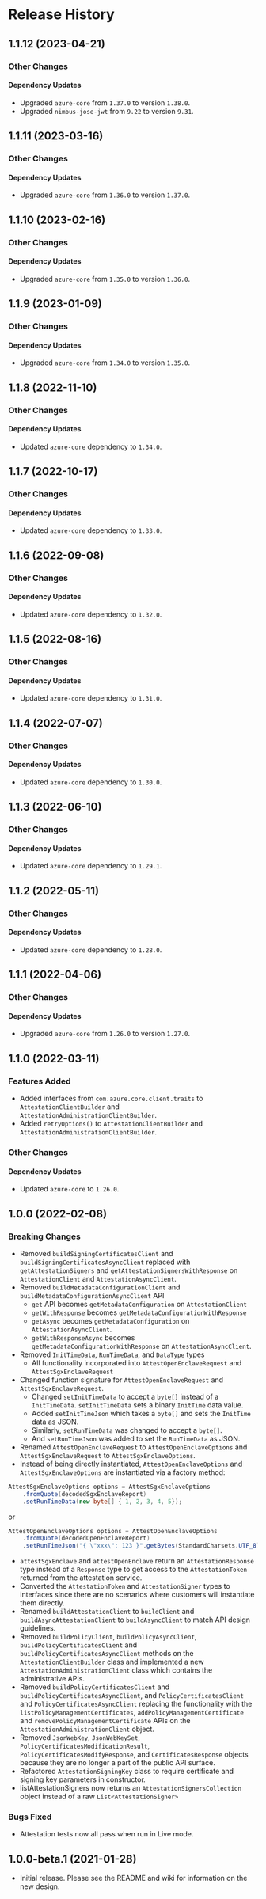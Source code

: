 # Release History

## 1.1.12 (2023-04-21)

### Other Changes

#### Dependency Updates

- Upgraded `azure-core` from `1.37.0` to version `1.38.0`.
- Upgraded `nimbus-jose-jwt` from `9.22` to version `9.31`.


## 1.1.11 (2023-03-16)

### Other Changes

#### Dependency Updates

- Upgraded `azure-core` from `1.36.0` to version `1.37.0`.


## 1.1.10 (2023-02-16)

### Other Changes

#### Dependency Updates

- Upgraded `azure-core` from `1.35.0` to version `1.36.0`.


## 1.1.9 (2023-01-09)

### Other Changes

#### Dependency Updates

- Upgraded `azure-core` from `1.34.0` to version `1.35.0`.


## 1.1.8 (2022-11-10)

### Other Changes

#### Dependency Updates
- Updated `azure-core` dependency to `1.34.0`.

## 1.1.7 (2022-10-17)

### Other Changes

#### Dependency Updates
- Updated `azure-core` dependency to `1.33.0`.

## 1.1.6 (2022-09-08)

### Other Changes

#### Dependency Updates
- Updated `azure-core` dependency to `1.32.0`.

## 1.1.5 (2022-08-16)

### Other Changes

#### Dependency Updates
- Updated `azure-core` dependency to `1.31.0`.

## 1.1.4 (2022-07-07)

### Other Changes

#### Dependency Updates
- Updated `azure-core` dependency to `1.30.0`.

## 1.1.3 (2022-06-10)

### Other Changes

#### Dependency Updates
- Updated `azure-core` dependency to `1.29.1`.

## 1.1.2 (2022-05-11)

### Other Changes

#### Dependency Updates
- Updated `azure-core` dependency to `1.28.0`.

## 1.1.1 (2022-04-06)

### Other Changes

#### Dependency Updates
- Upgraded `azure-core` from `1.26.0` to version `1.27.0`.

## 1.1.0 (2022-03-11)

### Features Added
- Added interfaces from `com.azure.core.client.traits` to `AttestationClientBuilder` and `AttestationAdministrationClientBuilder`.
- Added `retryOptions()` to `AttestationClientBuilder` and `AttestationAdministrationClientBuilder`.

### Other Changes

#### Dependency Updates
- Updated `azure-core` to `1.26.0`.

## 1.0.0 (2022-02-08)
### Breaking Changes
 * Removed `buildSigningCertificatesClient` and `buildSigningCertificatesAsyncClient` replaced
   with `getAttestationSigners` and `getAttestationSignersWithResponse` on `AttestationClient` 
   and `AttestationAsyncClient`. 
 * Removed `buildMetadataConfigurationClient` and `buildMetadataConfigurationAsyncClient` API
   * `get` API becomes `getMetadataConfiguration` on `AttestationClient`
   * `getWithResponse` becomes `getMetadataConfigurationWithResponse`
   * `getAsync` becomes `getMetadataConfiguration` on `AttestationAsyncClient`.
   * `getWithResponseAsync` becomes `getMetadataConfigurationWithResponse` on `AttestationAsyncClient`.
 * Removed `InitTimeData`, `RunTimeData`, and `DataType` types
   * All functionality incorporated into `AttestOpenEnclaveRequest` and `AttestSgxEnclaveRequest`
 * Changed function signature for `AttestOpenEnclaveRequest` and `AttestSgxEnclaveRequest`.
   * Changed `setInitTimeData` to accept a `byte[]` instead of a `InitTimeData`. 
   `setInitTimeData` sets a binary `InitTime` data value.
   * Added `setInitTimeJson` which takes a `byte[]` and sets the
    `InitTime` data as JSON.
   * Similarly, `setRunTimeData` was changed to accept a `byte[]`.
   * And `setRunTimeJson` was added to set the `RunTimeData` as JSON.
 * Renamed `AttestOpenEnclaveRequest` to `AttestOpenEnclaveOptions` and `AttestSgxEnclaveRequest` to `AttestSgxEnclaveOptions`.
 * Instead of being directly instantiated, `AttestOpenEnclaveOptions` and `AttestSgxEnclaveOptions` are instantiated via a
factory method:
```java
AttestSgxEnclaveOptions options = AttestSgxEnclaveOptions
    .fromQuote(decodedSgxEnclaveReport)
    .setRunTimeData(new byte[] { 1, 2, 3, 4, 5});
```
or
```java
AttestOpenEnclaveOptions options = AttestOpenEnclaveOptions
    .fromQuote(decodedOpenEnclaveReport)
    .setRunTimeJson("{ \"xxx\": 123 }".getBytes(StandardCharsets.UTF_8))
```

 * `attestSgxEnclave` and `attestOpenEnclave` return an `AttestationResponse` type instead of
a `Response` type to get access to the `AttestationToken` returned from the attestation service.
 * Converted the `AttestationToken` and `AttestationSigner` types to interfaces since there are no scenarios where customers
will instantiate them directly.
 * Renamed `buildAttestationClient` to `buildClient` and `buildAsyncAttestationClient` to `buildAsyncClient` to match API
design guidelines.
 * Removed `buildPolicyClient`, `buildPolicyAsyncClient`, `buildPolicyCertificatesClient` and `buildPolicyCertificatesAsyncClient` methods 
on the `AttestationClientBuilder` class and implemented a new `AttestationAdministrationClient` class which contains the administrative APIs.
 * Removed `buildPolicyCertificatesClient` and `buildPolicyCertificatesAsyncClient`, and `PolicyCertificatesClient` and `PolicyCertificatesAsyncClient` replacing the functionality 
with the  `listPolicyManagementCertificates`, `addPolicyManagementCertificate` and `removePolicyManagementCertificate` APIs on the `AttestationAdministrationClient` object.
 * Removed `JsonWebKey`, `JsonWebKeySet`, `PolicyCertificatesModificationResult`, `PolicyCertificatesModifyResponse`, and `CertificatesResponse` objects 
because they are no longer a part of the public API surface.
 * Refactored `AttestationSigningKey` class to require certificate and signing key parameters in constructor.
 * listAttestationSigners now returns an `AttestationSignersCollection` object instead of a raw `List<AttestationSigner>`

### Bugs Fixed
* Attestation tests now all pass when run in Live mode.

## 1.0.0-beta.1 (2021-01-28)

- Initial release. Please see the README and wiki for information on the new design.
